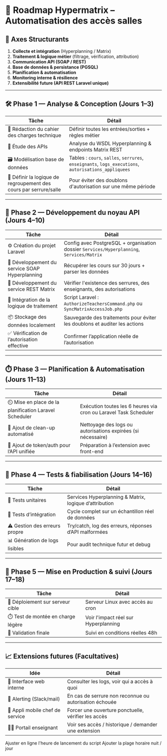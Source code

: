# 🧭 Roadmap Hypermatrix – Automatisation des accès salles

## 🔧 Axes Structurants

1. **Collecte et intégration** (Hyperplanning / Matrix)
2. **Traitement & logique métier** (filtrage, vérification, attribution)
3. **Communication API (SOAP / REST)**
4. **Base de données & persistance (PGSQL)**
5. **Planification & automatisation**
6. **Monitoring interne & résilience**
7. **Extensibilité future (API REST Laravel unique)**

---

## 🛠️ Phase 1 — Analyse & Conception (Jours 1–3)

| Tâche                                                             | Détail                                                                                               |
| ----------------------------------------------------------------- | ---------------------------------------------------------------------------------------------------- |
| 📄 Rédaction du cahier des charges technique                      | Définir toutes les entrées/sorties + règles métier                                                   |
| 🔌 Étude des APIs                                                 | Analyse du WSDL Hyperplanning & endpoints Matrix REST                                                |
| 🗃️ Modélisation base de données                                   | Tables : `cours`, `salles`, `serrures`, `enseignants`, `logs_executions`, `autorisations_appliquees` |
| 🧠 Définir la logique de regroupement des cours par serrure/salle | Pour éviter des doublons d'autorisation sur une même période                                         |

---

## 🧪 Phase 2 — Développement du noyau API (Jours 4–10)

| Tâche                                          | Détail                                                                                    |
| ---------------------------------------------- | ----------------------------------------------------------------------------------------- |
| ⚙️ Création du projet Laravel                  | Config avec PostgreSQL + organisation dossier `Services/Hyperplanning`, `Services/Matrix` |
| 🔧 Développement du service SOAP Hyperplanning | Récupérer les cours sur 30 jours + parser les données                                     |
| 🧱 Développement du service REST Matrix        | Vérifier l'existence des serrures, des enseignants, des autorisations                     |
| 🔁 Intégration de la logique de traitement     | Script Laravel : `AuthorizeTeachersCommand.php` ou `SyncMatrixAccessJob.php`              |
| 📦 Stockage des données localement             | Sauvegarde des traitements pour éviter les doublons et auditer les actions                |
| ✅ Vérification de l’autorisation effective    | Confirmer l’application réelle de l’autorisation                                          |

---

## ⏱️ Phase 3 — Planification & Automatisation (Jours 11–13)

| Tâche                                                  | Détail                                                           |
| ------------------------------------------------------ | ---------------------------------------------------------------- |
| ⏲️ Mise en place de la planification Laravel Scheduler | Exécution toutes les 6 heures via cron ou Laravel Task Scheduler |
| 🧼 Ajout de clean-up automatisé                        | Nettoyage des logs ou autorisations expirées (si nécessaire)     |
| 🪪 Ajout de token/auth pour l’API unifiée               | Préparation à l’extension avec front-end                         |

---

## 🧪 Phase 4 — Tests & fiabilisation (Jours 14–16)

| Tâche                          | Détail                                                 |
| ------------------------------ | ------------------------------------------------------ |
| 🧪 Tests unitaires             | Services Hyperplanning & Matrix, logique d’attribution |
| 🧪 Tests d’intégration         | Cycle complet sur un échantillon réel de données       |
| ⚠️ Gestion des erreurs propre  | Try/catch, log des erreurs, réponses d’API malformées  |
| 📊 Génération de logs lisibles | Pour audit technique futur et debug                    |

---

## 🚀 Phase 5 — Mise en Production & suivi (Jours 17–18)

| Tâche                              | Détail                               |
| ---------------------------------- | ------------------------------------ |
| 🚀 Déploiement sur serveur cible   | Serveur Linux avec accès au cron     |
| ⏱️ Test de montée en charge légère | Voir l'impact réel sur Hyperplanning |
| 🧾 Validation finale               | Suivi en conditions réelles 48h      |

---

## 📈 Extensions futures (Facultatives)

| Idée                            | Détail                                                 |
| ------------------------------- | ------------------------------------------------------ |
| 🧍 Interface web interne        | Consulter les logs, voir qui a accès à quoi            |
| 🔔 Alerting (Slack/mail)        | En cas de serrure non reconnue ou autorisation échouée |
| 📱 Appli mobile chef de service | Forcer une ouverture ponctuelle, vérifier les accès    |
| 👩‍🏫 Portail enseignant           | Voir ses accès / historique / demander une extension   |

Ajuster en ligne l'heure de lancement du script
Ajouter la plage horaire nuit / jour
